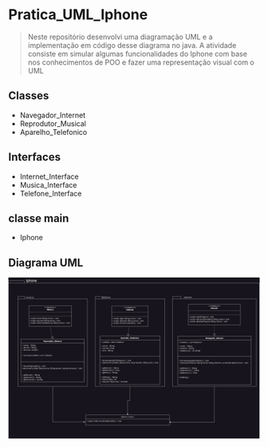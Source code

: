 # Pratica_UML_Iphone
>Neste repositório desenvolvi uma diagramação UML e a implementação em código desse diagrama no java. A atividade consiste em simular algumas funcionalidades do Iphone com base nos conhecimentos de POO e fazer uma representação visual com o UML 

## Classes
- Navegador_Internet
- Reprodutor_Musical
- Aparelho_Telefonico

## Interfaces
- Internet_Interface
- Musica_Interface
- Telefone_Interface

## classe main 
- Iphone

## Diagrama UML
<img src="./UML/Desafio_UML_Iphone.drawio.png">

